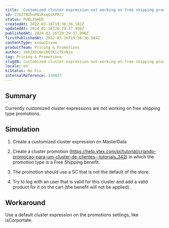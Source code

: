 ```yaml
---
title: 'Customized cluster expression not working on free shipping promotion + Default saleschannel (1)'
id: 27QJfNVhuPNiRxqQiXPRt2
status: PUBLISHED
createdAt: 2022-03-16T19:36:36.102Z
updatedAt: 2024-02-16T20:29:37.996Z
publishedAt: 2024-02-16T20:29:37.996Z
firstPublishedAt: 2022-03-16T19:36:36.504Z
contentType: knownIssue
productTeam: Pricing & Promotions
author: 2mXZkbi0oi061KicTExNjo
tag: Pricing & Promotions
slugEN: customized-cluster-expression-not-working-on-free-shipping-promotion-default-saleschannel-1
locale: en
kiStatus: No Fix
internalReference: 334027
---
```


## Summary


Currently customized cluster expressions are not working on free shipping type promotions.








## Simulation


1) Create a customized cluster expression on MasterData

2) Create a cluster promotion (https://help.vtex.com/pt/tutorial/criando-promocao-para-um-cluster-de-clientes--tutorials_342) in which the promotion type is a Free Shipping benefit.

3) The promotion should use a SC that is not the default of the store.

4) Try to log with an user that is valid for this cluster and add a valid product for it on the cart (the benefit will not be applied).






## Workaround


Use a default cluster expression on the promotions settings, like isCorportate.

